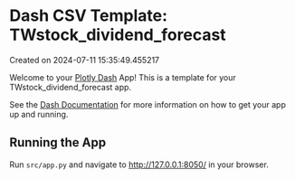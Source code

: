 # Dash CSV Template: TWstock_dividend_forecast

Created on 2024-07-11 15:35:49.455217

Welcome to your [Plotly Dash](https://plotly.com/dash/) App! This is a template for your TWstock_dividend_forecast app.

See the [Dash Documentation](https://dash.plotly.com/introduction) for more information on how to get your app up and running.

## Running the App

Run `src/app.py` and navigate to http://127.0.0.1:8050/ in your browser.